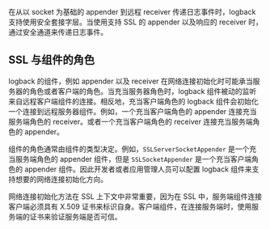 在从以 socket 为基础的 appender 到远程 receiver 传递日志事件时，logback 支持使用安全套接字层。当使用支持 SSL 的 appender 以及响应的 receiver 时，通过安全通道来传递日志事件。

## SSL 与组件的角色

logback 的组件，例如 appender 以及 receiver 在网络连接初始化时可能承当服务器的角色或者客户端的角色。当充当服务器角色时，logback 组件被动的监听来自远程客户端组件的连接。相反地，充当客户端角色的 logback 组件会初始化一个连接到远程服务器组件。例如，一个充当客户端角色的 appender 连接充当服务端角色的 receiver。或者一个充当客户端角色的 receiver 连接充当服务端角色的 appender。

组件的角色通常由组件的类型决定。例如，`SSLServerSocketAppender` 是一个充当服务端角色的 appender 组件，但是 `SSLSocketAppender` 是一个充当客户端角色的 appender 组件。因此开发者或者应用管理人员可以配置 logback 组件来支持想要的网络连接初始化方向。

网络连接初始化方法在 SSL 上下文中非常重要，因为在 SSL 中，服务端组件连接客户端必须具有 X.509 证书来标识自身。客户端组件，在连接服务端时，使用服务端的证书来验证服务端是否可信。